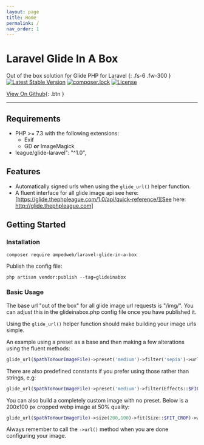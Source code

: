 ```yaml
---
layout: page
title: Home
permalink: /
nav_order: 1
---
```


# Laravel Glide In A Box
Out of the box solution for Glide PHP for Laravel
{: .fs-6 .fw-300 }
[![Latest Stable Version](https://poser.pugx.org/ampedweb/laravel-glide-in-a-box/v)](//packagist.org/packages/ampedweb/laravel-glide-in-a-box)  [![composer.lock](https://poser.pugx.org/ampedweb/laravel-glide-in-a-box/composerlock)](//packagist.org/packages/ampedweb/laravel-glide-in-a-box)  [![License](https://poser.pugx.org/ampedweb/laravel-glide-in-a-box/license)](//packagist.org/packages/ampedweb/laravel-glide-in-a-box)

[View On Github](https://github.com/ampedweb/laravel-glide-in-a-box){: .btn }

---------------------------------------



## Requirements

* PHP >= 7.3 with the following extensions:
    * Exif
    * GD  **or** ImageMagick
* league/glide-laravel": "^1.0",

## Features

* Automatically signed urls when using the `glide_url()` helper  function.
* A fluent interface for all glide image api see here: [https://glide.thephpleague.com/1.0/api/quick-reference/][See here: http://glide.thephpleague.com] 


## Getting Started

### Installation

    composer require ampedweb/laravel-glide-in-a-box

Publish the config file:

    php artisan vendor:publish --tag=glideinabox  


### Basic Usage

The base url "out of the box" for all glide image url requests is "/img/".  You can adjust this in the glideinabox.php config file once you have published it.

Using the `glide_url()` helper function should make building your image urls simple.

An example using a preset as a base and then making a few alterations using the fluent methods:
```php
glide_url($pathToYourImageFile)->preset('medium')->filter('sepia')->url();
```
There are also predefined constants if you prefer using those rather than strings, e.g:
```php
glide_url($pathToYourImageFile)->preset('medium')->filter(Effects::$FILTER_SEPIA)->url();
```
You can also build a completely custom image with no preset.
Below is a 200x100 px cropped webp image at 50% quality:
```php
glide_url($pathToYourImageFile)->size(200,100)->fit(Size::$FIT_CROP)->webp(50)->url();
```
Always remember to call the `->url()` method when you are done configuring your image.